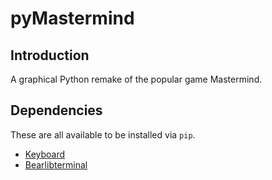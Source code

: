 # pyMastermind

## Introduction

A graphical Python remake of the popular game Mastermind.


## Dependencies
These are all available to be installed via `pip`.
* [Keyboard](https://pypi.python.org/pypi/keyboard)
* [Bearlibterminal](https://pypi.python.org/pypi/bearlibterminal)
